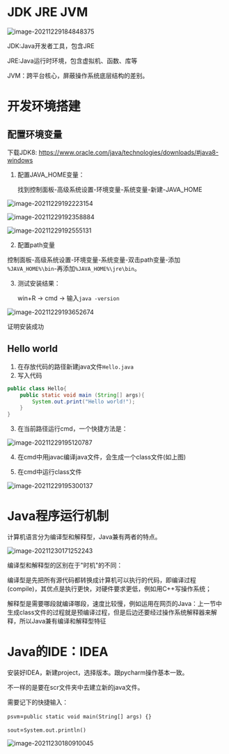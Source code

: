 # JDK JRE JVM

![image-20211229184848375](https://gitee.com/joy_thestraydog/typora/raw/master/img/image-20211229184848375.png)

JDK:Java开发者工具，包含JRE

JRE:Java运行时环境，包含虚拟机、函数、库等

JVM：跨平台核心，屏蔽操作系统底层结构的差别。

# 开发环境搭建

## 配置环境变量

下载JDK8: https://www.oracle.com/java/technologies/downloads/#java8-windows

1. 配置JAVA_HOME变量：

   找到控制面板-高级系统设置-环境变量-系统变量-新建-JAVA_HOME

![image-20211229192223154](https://gitee.com/joy_thestraydog/typora/raw/master/img/image-20211229192223154.png)

![image-20211229192358884](https://gitee.com/joy_thestraydog/typora/raw/master/img/image-20211229192358884.png)

![image-20211229192555131](https://gitee.com/joy_thestraydog/typora/raw/master/img/image-20211229192555131.png)

2. 配置path变量

控制面板-高级系统设置-环境变量-系统变量-双击path变量-添加 `%JAVA_HOME%\bin`-再添加`%JAVA_HOME%\jre\bin`。

3. 测试安装结果：

   win+R -> cmd -> 输入`java -version`

![image-20211229193652674](https://gitee.com/joy_thestraydog/typora/raw/master/img/image-20211229193652674.png)

证明安装成功

## Hello world

1. 在存放代码的路径新建java文件`Hello.java`
2. 写入代码

```java
public class Hello{
	public static void main (String[] args){
		System.out.print("Hello world!");
	}
}
```

3. 在当前路径运行cmd，一个快捷方法是：

![image-20211229195120787](https://gitee.com/joy_thestraydog/typora/raw/master/img/image-20211229195120787.png)

4. 在cmd中用javac编译java文件，会生成一个class文件(如上图)

5. 在cmd中运行class文件

![image-20211229195300137](https://gitee.com/joy_thestraydog/typora/raw/master/img/image-20211229195300137.png)

# Java程序运行机制

计算机语言分为编译型和解释型，Java兼有两者的特点。

![image-20211230171252243](https://gitee.com/joy_thestraydog/typora/raw/master/img/image-20211230171252243.png)

编译型和解释型的区别在于"时机"的不同：

编译型是先把所有源代码都转换成计算机可以执行的代码，即编译过程(compile)，其优点是执行更快，对硬件要求更低，例如用C++写操作系统；

解释型是需要哪段就编译哪段，速度比较慢，例如运用在网页的Java：上一节中生成class文件的过程就是预编译过程，但是后边还要经过操作系统解释器来解释，所以Java兼有编译和解释型特征

# Java的IDE：IDEA

安装好IDEA，新建project，选择版本。跟pycharm操作基本一致。

不一样的是要在scr文件夹中去建立新的java文件。

需要记下的快捷输入：

`psvm`=`public static void main(String[] args) {}`

`sout`=`System.out.println()`

![image-20211230180910045](https://gitee.com/joy_thestraydog/typora/raw/master/img/image-20211230180910045.png)
